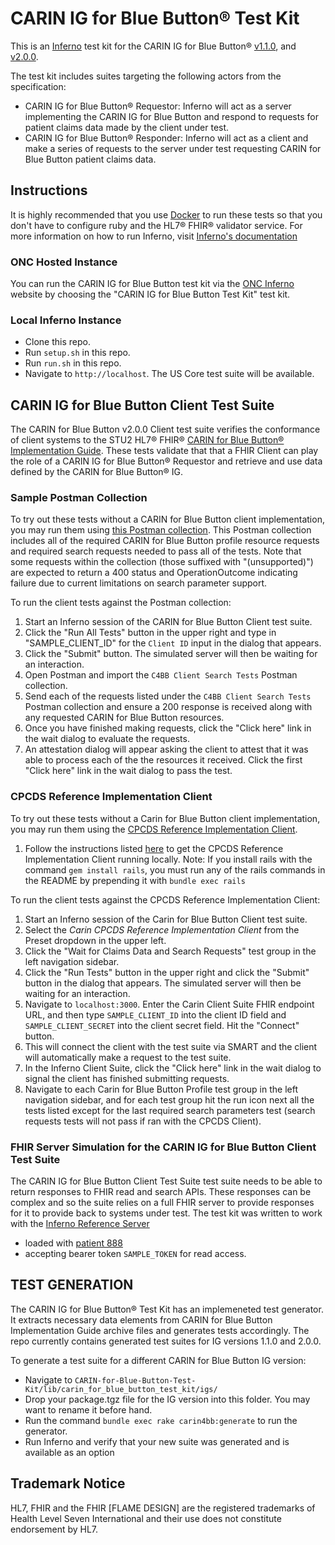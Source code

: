 # CARIN IG for Blue Button® Test Kit

This is an [Inferno](https://inferno-framework.github.io/inferno-core/) test kit
for the CARIN IG for Blue Button®
[v1.1.0](http://hl7.org/fhir/us/carin-bb/STU1.1), and
[v2.0.0](http://hl7.org/fhir/us/carin-bb/STU2).

The test kit includes suites targeting the following actors from the specification:
 - CARIN IG for Blue Button® Requestor: Inferno will act as a server implementing the CARIN IG for Blue Button
 and respond to requests for patient claims data made by the client under test.
 - CARIN IG for Blue Button® Responder: Inferno will act as a client and make a series of requests to the server under test requesting CARIN for Blue Button patient claims data.

## Instructions

It is highly recommended that you use [Docker](https://www.docker.com/) to run
these tests so that you don't have to configure ruby and the HL7® FHIR®
validator service. For more information on how to run Inferno, visit [Inferno's
documentation](https://inferno-framework.github.io/inferno-core/getting-started.html)

### ONC Hosted Instance

You can run the CARIN IG for Blue Button test kit via the [ONC Inferno](https://inferno.healthit.gov/test-kits/carin-for-blue-button/) website by choosing the "CARIN IG for Blue Button Test Kit" test kit.

### Local Inferno Instance

- Clone this repo.
- Run `setup.sh` in this repo.
- Run `run.sh` in this repo.
- Navigate to `http://localhost`. The US Core test suite will be available.

## CARIN IG for Blue Button Client Test Suite 

The CARIN for Blue Button v2.0.0 Client test suite verifies the conformance of client systems to the STU2 HL7® FHIR®
[CARIN for Blue Button® Implementation Guide](http://hl7.org/fhir/us/carin-bb/STU2). These tests validate that that a
FHIR Client can play the role of a CARIN IG for Blue Button® Requestor and retrieve and use data defined by the CARIN for
Blue Button® IG.

### Sample Postman Collection

To try out these tests without a CARIN for Blue Button client implementation, you may
run them using [this Postman collection](https://github.com/inferno-framework/carin-for-blue-button-test-kit/blob/main/config/C4BB%20Client%20Search%20Tests.postman_collection.json). This Postman collection includes all of the required CARIN for Blue Button profile resource requests and required search
requests needed to pass all of the tests. Note that some requests within the collection (those suffixed with "(unsupported)") are expected to return a 400 status and OperationOutcome indicating failure due to current limitations on search parameter support.

To run the client tests against the Postman collection:
1. Start an Inferno session of the CARIN for Blue Button Client test suite.
3. Click the "Run All Tests" button in the upper right and type in "SAMPLE_CLIENT_ID" for the `Client ID` input in the dialog that appears.
4. Click the "Submit" button. The simulated server will then be waiting for an interaction.
4. Open Postman and import the `C4BB Client Search Tests` Postman collection.
5. Send each of the requests listed under the `C4BB Client Search Tests` Postman collection and ensure a
   200 response is received along with any requested CARIN for Blue Button resources.
6. Once you have finished making requests, click the "Click here" link in the wait dialog to evaluate the requests.
7. An attestation dialog will appear asking the client to attest that it was able to process each of the 
   the resources it received. Click the first "Click here" link in the wait dialog to pass the test.

### CPCDS Reference Implementation Client

To try out these tests without a Carin for Blue Button client implementation, you may
run them using the [CPCDS Reference Implementation Client](https://github.com/carin-alliance/cpcds-client-ri).

1. Follow the instructions listed [here](https://github.com/carin-alliance/cpcds-client-ri?tab=readme-ov-file#running-app-locally)
   to get the CPCDS Reference Implementation Client running locally.
      Note: If you install rails with the command `gem install rails`, you must run any of the rails commands in the README by prepending
      it with `bundle exec rails`

To run the client tests against the CPCDS Reference Implementation Client:
1. Start an Inferno session of the Carin for Blue Button Client test suite.
2. Select the *Carin CPCDS Reference Implementation Client* from the Preset dropdown in the
   upper left.
3. Click the "Wait for Claims Data and Search Requests" test group in the left navigation sidebar.
4. Click the "Run Tests" button in the upper right and click the "Submit" button in the dialog
   that appears. The simulated server will then be waiting for an interaction.
5. Navigate to `localhost:3000`. Enter the Carin Client Suite FHIR endpoint URL, and then type `SAMPLE_CLIENT_ID`
   into the client ID field and `SAMPLE_CLIENT_SECRET` into the client secret field. Hit the "Connect" button.
6. This will connect the client with the test suite via SMART and the client will automatically make a request to the test suite.
7. In the Inferno Client Suite, click the "Click here" link in the wait dialog to signal the client has finished submitting requests.
8. Navigate to each Carin for Blue Button Profile test group in the left navigation sidebar, and for each test group hit the run
   icon next all the tests listed except for the last required search parameters test
   (search requests tests will not pass if ran with the CPCDS Client).

### FHIR Server Simulation for the CARIN IG for Blue Button Client Test Suite

The CARIN IG for Blue Button Client Test Suite test suite needs to be able to return responses to FHIR read and search APIs.
These responses can be complex and so the suite relies on a full FHIR server to provide
responses for it to provide back to systems under test. The test kit was written to work
with the [Inferno Reference Server](https://github.com/inferno-framework/inferno-reference-server)

- loaded with [patient 888](https://github.com/inferno-framework/inferno-reference-server/blob/main/resources/carin_bundle_patient_888.json)
- accepting bearer token `SAMPLE_TOKEN` for read access.

## TEST GENERATION
The CARIN IG for Blue Button® Test Kit has an implemeneted test generator. It
extracts necessary data elements from CARIN for Blue Button Implementation
Guide archive files and generates tests accordingly. The repo currently contains
generated test suites for IG versions 1.1.0 and 2.0.0.

To generate a test suite for a different CARIN for Blue Button IG version:
- Navigate to
  `CARIN-for-Blue-Button-Test-Kit/lib/carin_for_blue_button_test_kit/igs/`
- Drop your package.tgz file for the IG version into this folder. You may want
  to rename it before hand.
- Run the command `bundle exec rake carin4bb:generate` to run the generator.
- Run Inferno and verify that your new suite was generated and is available as
  an option

## Trademark Notice

HL7, FHIR and the FHIR [FLAME DESIGN] are the registered trademarks of Health
Level Seven International and their use does not constitute endorsement by HL7.
